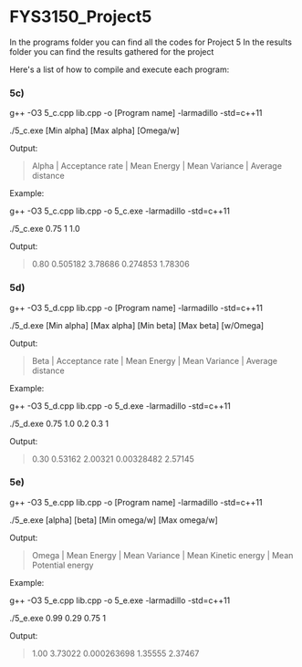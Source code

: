 # FYS3150_Project5

In the programs folder you can find all the codes for Project 5
In the results folder you can find the results gathered for the project


Here's a list of how to compile and execute each program:

### 5c)

g++ -O3 5_c.cpp lib.cpp -o [Program name] -larmadillo -std=c++11

./5_c.exe  [Min alpha] [Max alpha] [Omega/w]

Output:

> Alpha |	 Acceptance rate |	 Mean Energy |	 Mean Variance | Average distance

Example:

g++ -O3 5_c.cpp lib.cpp -o 5_c.exe -larmadillo -std=c++11

./5_c.exe 0.75 1 1.0

Output:

> 0.80 	0.505182 3.78686 0.274853 1.78306



### 5d) 

g++ -O3 5_d.cpp lib.cpp -o [Program name] -larmadillo -std=c++11

./5_d.exe [Min alpha] [Max alpha] [Min beta] [Max beta] [w/Omega]

Output:

> Beta |	 Acceptance rate |	 Mean Energy |	 Mean Variance |  Average distance

Example:

g++ -O3 5_d.cpp lib.cpp -o 5_d.exe -larmadillo -std=c++11

./5_d.exe 0.75 1.0 0.2 0.3 1

Output:

> 0.30  0.53162 2.00321 0.00328482 2.57145



### 5e)

g++ -O3 5_e.cpp lib.cpp -o [Program name] -larmadillo -std=c++11

./5_e.exe [alpha] [beta] [Min omega/w] [Max omega/w]

Output:

> Omega	 |	Mean Energy	 |	Mean Variance |	Mean Kinetic energy |	Mean Potential energy

Example:

g++ -O3 5_e.cpp lib.cpp -o 5_e.exe -larmadillo -std=c++11 

./5_e.exe 0.99 0.29 0.75 1

Output:

> 1.00  3.73022 0.000263698 1.35555 2.37467